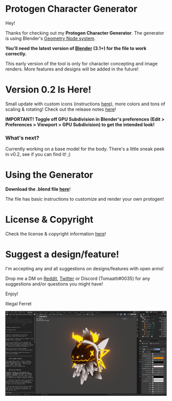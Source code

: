 # Protogen Character Generator

Hey! 

Thanks for checking out my **Protogen Character Generator**. The generator is using Blender's [Geometry Node system](https://docs.blender.org/manual/en/latest/modeling/geometry_nodes/index.html). 

**You'll need the latest version of [Blender](https://www.blender.org/download/) (3.1+) for the file to work correctly.**

This early version of the tool is only for character concepting and image renders. More features and designs will be added in the future!

# Version 0.2 Is Here!
Small update with custom icons (instructions [here](https://github.com/illegal-ferret/protogen-generator/wiki/How-To)), more colors and tons of scaling & rotating!
Check out the release notes [here](https://github.com/illegal-ferret/protogen-generator/wiki/Release-Notes)!

**IMPORTANT! Toggle off GPU Subdivision in Blender's preferences (Edit > Preferences > Viewport > GPU Subdivision) to get the intended look!**



### What's next?

Currently working on a base model for the body. There's a little sneak peek in v0.2, see if you can find it! ;)

# Using the Generator

**Download the .blend file [here](https://github.com/illegal-ferret/protogen-generator/raw/main/generator/proto_generator_0.2.blend)**!

The file has basic instructions to customize and render your own protogen!

# License & Copyright

Check the license & copyright information [here](https://github.com/illegal-ferret/protogen-generator/wiki/License-&-Copyright)!

# Suggest a design/feature!

I'm accepting any and all suggestions on designs/features with open arms! 

Drop me a DM on [Reddit](https://www.reddit.com/user/illegal-ferret/), [Twitter](https://twitter.com/illegal_ferret) or Discord (Tomaatti#0035) for any suggestions and/or questions you might have!

Enjoy!

Illegal Ferret


![proot](/media/ui.png)
